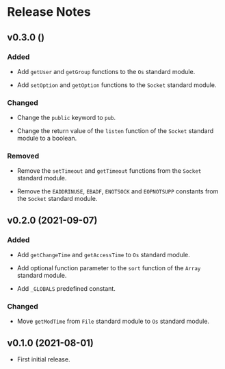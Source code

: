 # Release Notes

## v0.3.0 ()

### Added

- Add `getUser` and `getGroup` functions to the `Os` standard module.

- Add `setOption` and `getOption` functions to the `Socket` standard module.

### Changed

- Change the `public` keyword to `pub`.

- Change the return value of the `listen` function of the `Socket` standard module to a boolean.

### Removed

- Remove the `setTimeout` and `getTimeout` functions from the `Socket` standard module.

- Remove the `EADDRINUSE`, `EBADF`, `ENOTSOCK` and `EOPNOTSUPP` constants from the `Socket` standard module.

## v0.2.0 (2021-09-07)

### Added

- Add `getChangeTime` and `getAccessTime` to `Os` standard module.

- Add optional function parameter to the `sort` function of the `Array` standard module.

- Add `_GLOBALS` predefined constant.

### Changed

- Move `getModTime` from `File` standard module to `Os` standard module.

## v0.1.0 (2021-08-01)

- First initial release.
